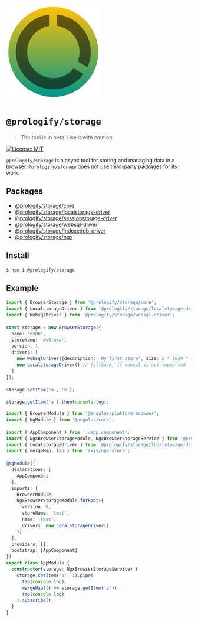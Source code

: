 ![](./images/logo.png)

# `@prologify/storage`

>The tool is in beta. Use it with caution.

[![License: MIT](https://img.shields.io/badge/License-MIT-yellow.svg)](https://opensource.org/licenses/MIT)

`@prologify/storage` is a async tool for storing and managing data in a browser. `@prologify/storage` does not use third-party packages for its work.

## Packages

- [@prologify/storage/core](https://github.com/prologify/packages/tree/master/libs/storage/core)
- [@prologify/storage/localstorage-driver](https://github.com/prologify/packages/tree/master/libs/storage/localstorage-driver)
- [@prologify/storage/sessionstorage-driver](https://github.com/prologify/packages/tree/master/libs/storage/sessionstorage-driver)
- [@prologify/storage/websql-driver](https://github.com/prologify/packages/tree/master/libs/storage/websql-driver)
- [@prologify/storage/indexeddb-driver](https://github.com/prologify/packages/tree/master/libs/storage/indexeddb-driver)
- [@prologify/storage/ngx](https://github.com/prologify/packages/tree/master/libs/storage/ngx)

## Install

```sh
$ npm i @prologify/storage

```

## Example

```typescript
import { BrowserStorage } from '@prologify/storage/core';
import { LocalstorageDriver } from '@prologify/storage/localstorage-driver';
import { WebsqlDriver } from '@prologify/storage/websql-driver';

const storage = new BrowserStorage({
  name: 'myDb',
  storeName: 'myStore',
  version: 1,
  drivers: [
    new WebsqlDriver({description: 'My first store', size: 2 * 1024 * 1024}),
    new LocalstorageDriver() // fallback, if websql is not supported
  ]
});

storage.setItem('a', 'b');

storage.getItem('a').then(console.log);

```

```typescript
import { BrowserModule } from '@angular/platform-browser';
import { NgModule } from '@angular/core';

import { AppComponent } from './app.component';
import { NgxBrowserStorageModule, NgxBrowserStorageService } from '@prologify/storage/ngx';
import { LocalstorageDriver } from '@prologify/storage/localstorage-driver';
import { mergeMap, tap } from 'rxjs/operators';

@NgModule({
  declarations: [
    AppComponent
  ],
  imports: [
    BrowserModule,
    NgxBrowserStorageModule.forRoot({
      version: 0,
      storeName: 'test',
      name: 'test',
      drivers: new LocalstorageDriver()
    })
  ],
  providers: [],
  bootstrap: [AppComponent]
})
export class AppModule {
  constructor(storage: NgxBrowserStorageService) {
    storage.setItem('a', 1).pipe(
      tap(console.log),
      mergeMap(() => storage.getItem('a')),
      tap(console.log)
    ).subscribe();
  }
}

```
